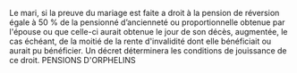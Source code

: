 Le mari, si la preuve du mariage est faite a droit à la pension de réversion égale à 50 % de la pensionné d’ancienneté ou proportionnelle obtenue par l'épouse ou que celle-ci aurait obtenue le jour de son décès, augmentée, le cas échéant, de la moitié de la rente d'invalidité dont elle bénéficiait ou aurait pu bénéficier.
Un décret déterminera les conditions de jouissance de ce droit.
PENSIONS D'ORPHELINS